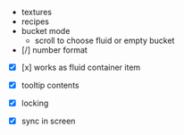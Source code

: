 - textures
- recipes
- bucket mode
  - scroll to choose fluid or empty bucket
- [/] number format
- [x] [x] works as fluid container item
- [x] tooltip contents

- [x] locking
- [x] sync in screen